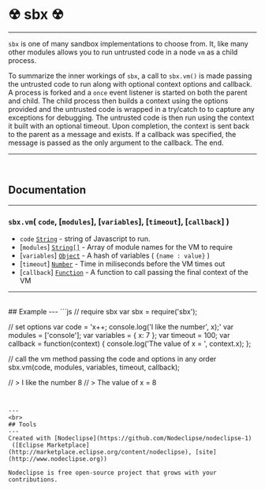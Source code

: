 # ☢ sbx ☢
---

`sbx` is one of many sandbox implementations to choose from. It, like many other modules allows you to run untrusted code in a node `vm` as a child process. 

To summarize the inner workings of `sbx`, a call to `sbx.vm()` is made passing the untrusted code to run along with optional context options and callback. A process is forked and a `once` event listener is started on both the parent and child. The child process then builds a context using the options provided and the untrusted code is wrapped in a try/catch to to capture any exceptions for debugging. The untrusted code is then run using the context it built with an optional timeout. Upon completion, the context is sent back to the parent as a message and exists. If a callback was specified, the message is passed as the only argument to the callback. The end.

---
<br>

## Documentation
---
### `sbx.vm`( `code`, [`modules`], [`variables`], [`timeout`], [`callback`] )

* `code` [`String`](https://developer.mozilla.org/en-US/docs/Web/JavaScript/Reference/Global_Objects/String) - string of Javascript to run.
* [`modules`] [`String[]`](https://developer.mozilla.org/en-US/docs/Web/JavaScript/Reference/Global_Objects/Array) - Array of module names for the VM to require
* [`variables`] [`Object`](https://developer.mozilla.org/en-US/docs/Web/JavaScript/Reference/Global_Objects/Object) - A hash of variables ( `{name : value}` )
* [`timeout`] [`Number`](https://developer.mozilla.org/en-US/docs/Web/JavaScript/Reference/Global_Objects/Number) - Time in miliseconds before the VM times out
* [`callback`] [`Function`](https://developer.mozilla.org/en-US/docs/Web/JavaScript/Reference/Global_Objects/Function) - A function to call passing the final context of the VM

---
<br>
## Example
---
```js
// require sbx
var sbx     = require('sbx');

// set options
var code      = 'x++; console.log(\'I like the number\', x);'
var modules   = ['console'];
var variables = { x: 7 };
var timeout   = 100;
var callback  = function(context) {
  console.log('The value of x = ', context.x);
};

// call the vm method passing the code and options in any order
sbx.vm(code, modules, variables, timeout, callback);

// > I like the number 8
// > The value of x = 8

```


---
<br>
## Tools
---
Created with [Nodeclipse](https://github.com/Nodeclipse/nodeclipse-1)
 ([Eclipse Marketplace](http://marketplace.eclipse.org/content/nodeclipse), [site](http://www.nodeclipse.org))   

Nodeclipse is free open-source project that grows with your contributions.
